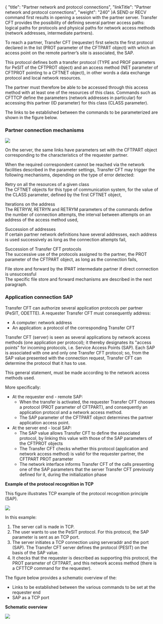 {
    "title": "Partner  network and protocol connections",
    "linkTitle": "Partner network and protocol connections",
    "weight": "240"
}A SEND or RECV command first results in opening a session with the partner
server. Transfer CFT provides the possibility of defining several partner
access paths: logical paths for protocols and physical paths for network
access methods (network addresses, intermediate partners).

To reach a partner, Transfer CFT (requester) first selects the first
protocol declared in the list (PROT parameter of the CFTPART object) with
which an access point on the remote partner’s site is associated, the
SAP.

This protocol defines both a transfer protocol (TYPE and PROF parameters
for PeSIT of the CFTPROT object) and an access method (NET parameter of
CFTPROT pointing to a CFTNET object), in other words a data exchange protocol
and local network resources.

The partner must therefore be able to be accessed through this access
method with at least one of the resources of this class. Commands such
as CFTTCP define the parameters (network addresses in particular) for
accessing this partner (ID parameter) for this class (CLASS parameter).

The links to be established between the commands to be parameterized
are shown in the figure below.

### Partner connection mechanisms

![](/Images/TransferCFT/Partner_connection_establishing_mechanisms.png)

On the server, the same links have parameters set with the
CFTPART object corresponding to the characteristics of the requester partner.

When the required correspondent cannot be reached via the network facilities
described in the parameter settings, Transfer CFT may trigger the following
mechanisms, depending on the type of error detected:

Retry on all the
resources of a given class  
The CFTNET objects for this type of communication system, for the value
of the CLASS parameter, defined by the first CFTNET object,

<!-- -->

Iterations on the
address  
The RETRYW, RETRYN and RETRYM parameters of the commands
define the number of connection attempts, the interval between attempts
on an address of the access method used,

<!-- -->

Succession of addresses  
If certain partner network definitions have several addresses, each address is used successively as long as the
connection attempts fail,

<!-- -->

Succession of Transfer
CFT protocols  
The successive use of the protocols assigned to the partner, the PROT
parameter of the CFTPART object, as long as the connection fails,

<!-- -->

File store and
forward by the IPART intermediate partner if direct connection is unsuccessful  
The specific file store and forward mechanisms are described in the
next paragraph.

<span id="Application_connection_SAP"></span>

### Application connection SAP

Transfer CFT can authorize several application protocols per partner
(PeSIT, ODETTE). A requester Transfer CFT must consequently address:

- A computer: network
    address
- An application:
    a protocol of the corresponding Transfer CFT

Transfer CFT (server) is seen as several applications by
network access methods (one application per protocol); it thereby designates
its "access points" for incoming protocols, i.e. Service Access
Points (SAP). Each SAP is associated with one and only one Transfer CFT
protocol; so, from the SAP value presented with the connection request,
Transfer CFT can determine the protocol that it has to use.

This general statement,
must be made according to the network access methods used.

More specifically:

- At the requester
    end - remote SAP:
    -   When the
        transfer is activated, the requester Transfer CFT chooses a protocol (PROT
        parameter of CFTPART), and consequently an application protocol and a
        network access method.
    -   The SAP
        parameter of the CFTPART object determines the partner application access
        point.
- At the server end - local SAP:
    -   The SAP
        value allows Transfer CFT to define the associated protocol, by linking
        this value with those of the SAP parameters of the CFTPROT objects
    -   The Transfer
        CFT checks whether this protocol (application and network access
        method) is valid for the requester partner, the CFTPART PROT parameter
    -   The network
        interface informs Transfer CFT of the calls presenting one of the SAP
        parameters that the server Transfer CFT previously defined for it, during
        the initialization phase

**Example of the protocol recognition
in TCP**

This figure illustrates TCP example of the protocol recognition
principle (SAP).

![](/Images/TransferCFT/Protocol_recognition_SAP.png)

In this example:

1. The server call is made in TCP.
1. The user wants to use the PeSIT protocol. For this protocol, the SAP parameter is sent as an TCP port.
1. The server initiates a TCP connection using serveraddr and the port (SAP). The Transfer CFT server defines the protocol (PESIT) on the basis of the SAP value.
1. It checks that the requester is described as supporting this protocol, the PROT parameter of CFTPART, and this network access method (there is a CFTTCP command for the requester).

The figure below provides a schematic overview of the:

- Links to be established
    between the various commands to be set at the requester end
- SAP as a TCP port

**Schematic overview**

![](/Images/TransferCFT/Schematic_overview.png)
